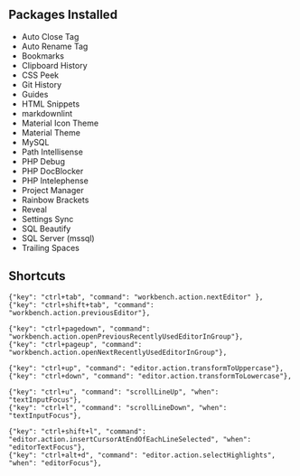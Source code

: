 ## Packages Installed
* Auto Close Tag
* Auto Rename Tag
* Bookmarks
* Clipboard History
* CSS Peek
* Git History
* Guides
* HTML Snippets
* markdownlint
* Material Icon Theme
* Material Theme
* MySQL
* Path Intellisense
* PHP Debug
* PHP DocBlocker
* PHP Intelephense
* Project Manager
* Rainbow Brackets
* Reveal
* Settings Sync
* SQL Beautify
* SQL Server (mssql)
* Trailing Spaces

## Shortcuts
```
{"key": "ctrl+tab", "command": "workbench.action.nextEditor" },
{"key": "ctrl+shift+tab", "command": "workbench.action.previousEditor"},

{"key": "ctrl+pagedown", "command": "workbench.action.openPreviousRecentlyUsedEditorInGroup"},
{"key": "ctrl+pageup", "command": "workbench.action.openNextRecentlyUsedEditorInGroup"},

{"key": "ctrl+up", "command": "editor.action.transformToUppercase"},
{"key": "ctrl+down", "command": "editor.action.transformToLowercase"},

{"key": "ctrl+u", "command": "scrollLineUp", "when": "textInputFocus"},
{"key": "ctrl+l", "command": "scrollLineDown", "when": "textInputFocus"},

{"key": "ctrl+shift+l", "command": "editor.action.insertCursorAtEndOfEachLineSelected", "when": "editorTextFocus"},
{"key": "ctrl+alt+d", "command": "editor.action.selectHighlights", "when": "editorFocus"},
```